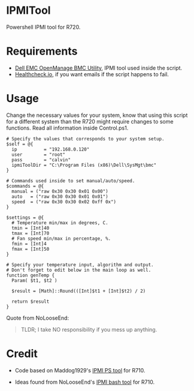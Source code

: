 # IPMITool
 Powershell IPMI tool for R720.

# Requirements
 - [Dell EMC OpenManage BMC Utility](https://www.dell.com/support/home/nz/en/nzbsd1/Drivers/DriversDetails?driverId=9NGFJ]), IPMI tool used inside the script.
 - [Healthcheck.io](https://healthchecks.io/), if you want emails if the script happens to fail.

# Usage
Change the necessary values for your system, know that using this script for a different system than the R720 might require changes to some functions. Read all information inside Control.ps1.

```
# Specify the values that corresponds to your system setup.
$self = @{
  ip          = "192.168.0.120"
  user        = "root"
  pass        = "calvin"
  ipmiToolDir = "C:\Program Files (x86)\Dell\SysMgt\bmc"
}

# Commands used inside to set manual/auto/speed.
$commands = @{
  manual = ("raw 0x30 0x30 0x01 0x00")
  auto   = ("raw 0x30 0x30 0x01 0x01")
  speed  = ("raw 0x30 0x30 0x02 0xff 0x")
}

$settings = @{
  # Temperature min/max in degrees, C.
  tmin = [Int]40
  tmax = [Int]70
  # Fan speed min/max in percentage, %.
  fmin = [Int]4
  fmax = [Int]50
}

# Specify your temperature input, algorithm and output.
# Don't forget to edit below in the main loop as well.
function genTemp {
  Param( $t1, $t2 )

  $result = [Math]::Round(([Int]$t1 + [Int]$t2) / 2)

  return $result
}
```

Quote from NoLooseEnd:
> TLDR; I take NO responsibility if you mess up anything.

# Credit
 - Code based on Maddog1929's [IPMI PS tool](https://github.com/Maddog1929/Powershell-IPMI-script) for R710.

 - Ideas found from NoLooseEnd's [IPMI bash tool](https://github.com/NoLooseEnds/Scripts/tree/master/R710-IPMI-TEMP) for R710.

